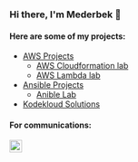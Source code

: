 ### Hi there, I'm Mederbek 👋
#### Here are some of my projects:  
* [AWS Projects](https://github.com/MederD/AWS_playground)   
  * [AWS Cloudformation lab](https://github.com/MederD/AWS_playground/tree/main/cloudformation)  
  * [AWS Lambda lab](https://github.com/MederD/AWS_playground/tree/main/awsLambda)   
* [Ansible Projects](https://github.com/MederD/ansible_certification_prep)  
  * [Anible Lab](https://github.com/MederD/ansible_certification_prep/tree/main/ansible_lab)
* [Kodekloud Solutions](https://github.com/MederD/Kodekloud-Engineer-Tasks)  


#### For communications:  
[<img align="left" alt="MederD | LinkedIn" width="22px" src="https://cdn.jsdelivr.net/npm/simple-icons@v3/icons/linkedin.svg" />][linkedin]

[linkedin]: https://www.linkedin.com/in/mederd
